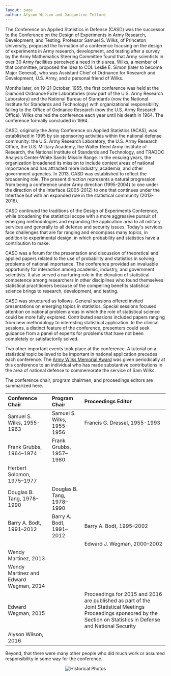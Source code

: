 ```yaml
---
layout: page
author: Alyson Wilson and Jacqueline Telford
---
```


The Conference on Applied Statistics in Defense (CASD) was the successor to the Conference on the Design of Experiments in Army Research, Development, and Testing. Professor Samuel S. Wilks, of Princeton University, proposed the formation of a conference focusing on the design of experiments in Army research, development, and testing after a survey by the Army Mathematics Steering Committee found that Army scientists in over 30 Army facilities perceived a need in this area. Wilks, a member of that committee, proposed the idea to COL Leslie E. Simon (later to become Major General), who was Assistant Chief of Ordnance for Research and Development, U.S. Army, and a personal friend of Wilks.

Months later, on 19-21 October, 1955, the first conference was held at the Diamond Ordnance Fuze Laboratories (now part of the U.S. Army Research Laboratory) and the National Bureau of Standards (now the National Institute for Standards and Technology) with organizational responsibility falling to the Office of Ordnance Research (now the U.S. Army Research Office). Wilks chaired the conference each year until his death in 1964. The conference formally concluded in 1994.

CASD, originally the Army Conference on Applied Statistics (ACAS), was established in 1995 by six sponsoring activities within the national defense community: the U.S. Army Research Laboratory, the U.S. Army Research Office, the U.S. Military Academy, the Walter Reed Army Institute of Research, the National Institute of Standards and Technology, and TRADOC Analysis Center-White Sands Missile Range. In the ensuing years, the organization broadened its mission to include context areas of national importance and has attracted more industry, academia, and other government agencies. In 2013, CASD was established to reflect the broadening role. The present direction represents a natural progression from being a conference under Army direction (1995-2004) to one under the direction of the Interface (2005-2012) to one that continues under the Interface but with an expanded role in the statistical community (2013-2016).

CASD continued the traditions of the Design of Experiments Conference, while broadening the statistical scope with a more aggressive pursuit of emerging methodologies and expanding the application area to all military services and generally to all defense and security issues. Today's services face challenges that are far ranging and encompass many topics, in addition to experimental design, in which probability and statistics have a contribution to make.

CASD was a forum for the presentation and discussion of theoretical and applied papers related to the use of probability and statistics in solving problems of national importance. The conference provided an invaluable opportunity for interaction among academic, industry, and government scientists. It also served a nurturing role in the elevation of statistical competence among researchers in other disciplines who found themselves statistical practitioners because of the compelling benefits statistical science brings to research, development, and testing.

CASD was structured as follows. General sessions offered invited presentations on emerging topics in statistics. Special sessions focused attention on national problem areas in which the role of statistical science could be more fully explored. Contributed sessions included papers ranging from new methodology to interesting statistical application. In the clinical sessions, a distinct feature of the conference, presenters could seek guidance from a panel of experts for problems that have not been completely or satisfactorily solved. 

Two other important events took place at the conference. A tutorial on a statistical topic believed to be important in national application precedes each conference. The [Army Wilks Memorial Award](https://alysongwilson.github.io/ACAS/wilksaward) was given periodically at this conference to an individual who has made substantive contributions in the area of national defense to commemorate the service of Sam Wilks.

The conference chair, program chairmen, and proceedings editors are summarized here.

| Conference Chair | Program Chair | Proceedings Editor
| :--- | :--- | :--- |
| Samuel S. Wilks, 1955-1963 | Samuel S. Wilks, 1955-1956 | Francis G. Dressel, 1955-1993 |
| Frank Grubbs, 1964–1974 | Frank Grubbs, 1957–1980 | |
| Herbert Solomon, 1975–1977 | | |
| Douglas B. Tang, 1978–1990 | Douglas B. Tang, 1978–1990 | |
| Barry A. Bodt, 1991–2012 | Barry A. Bodt, 1991–2012 | Barry A. Bodt, 1995–2002 |
| | | Edward J. Wegman, 2000–2002 |
| Wendy Martinez, 2013 | | |
| Wendy Martinez and Edward Wegman, 2014 | | |
| Edward Wegman, 2015 | | Proceedings for 2015 and 2016 are published as part of the Joint Statistical Meetings Proceedings sponsored by the Section on Statistics in Defense and National Security |
| Alyson Wilson, 2016 | | |


Beyond, that there were many other people who did much work or assumed responsibility in some way for the conference.

<p align="center">
<img src="https://alysongwilson.github.io/ACAS/50Years.jpg" alt="Historical Photos">
</p>
